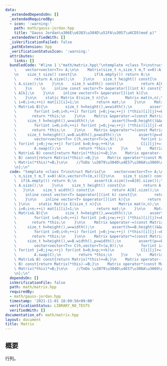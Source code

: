 ```yaml
---
data:
  _extendedDependsOn: []
  _extendedRequiredBy:
  - icon: ':warning:'
    path: math/gauss-jordan.hpp
    title: "Gauss Jordan\u306E\u6383\u304D\u51FA\u3057\u6CD5(mod p)"
  _extendedVerifiedWith: []
  _isVerificationFailed: false
  _pathExtension: hpp
  _verificationStatusIcon: ':warning:'
  attributes:
    links: []
  bundledCode: "#line 1 \"math/matrix.hpp\"\ntemplate <class T>\nstruct Matrix{\n\
    \    vector<vector<T>> A;\n\n    Matrix(size_t n,size_t m,T x=0):A(n,vector<T>(m,x)){}\n\
    \n    size_t size() const{\n        if(A.empty()) return 0;\n        assert(A.size()==A[0].size());\n\
    \        return A.size();\n    }\n\n    size_t height() const{\n        return\
    \ A.size();\n    }\n\n    size_t width() const{\n        return A[0].size();\n\
    \    }\n    \n    inline const vector<T> &operator[](int k) const{\n        return\
    \ A[k];\n    }\n\n    inline vector<T> &operator[](int k){\n        return A[k];\n\
    \    }\n\n    static Matrix E(size_t n){\n        Matrix mat(n,n);\n        for(int\
    \ i=0;i<n;++i) mat[i][i]=1;\n        return mat;\n    }\n\n    Matrix &operator+=(const\
    \ Matrix& B){\n        size_t h=height(),w=width();\n        assert(h==B.height()&&w==B.width());\n\
    \        for(int i=0;i<h;++i) for(int j=0;j<w;++j) (*this)[i][j]+=B[i][j];\n \
    \       return *this;\n    }\n\n    Matrix &operator-=(const Matrix& B){\n   \
    \     size_t h=height(),w=width();\n        assert(h==B.height()&&w==B.width());\n\
    \        for(int i=0;i<h;++i) for(int j=0;j<w;++j) (*this)[i][j]-=B[i][j];\n \
    \       return *this;\n    }\n\n    Matrix &operator*=(const Matrix& B){\n   \
    \     size_t h=height(),w=B.width(),p=width();\n        assert(p==B.height());\n\
    \        vector<vector<T>> C(h,vector<T>(w,0));\n        for(int i=0;i<h;++i)\
    \ for(int j=0;j<w;++j) for(int k=0;k<p;++k)\n            C[i][j]+=(*this)[i][k]*B[k][j];\n\
    \        A.swap(C);\n        return *this;\n    }\n    \n    Matrix operator+(const\
    \ Matrix& B) const{return Matrix(*this)+=B;}\n    Matrix operator-(const Matrix&\
    \ B) const{return Matrix(*this)-=B;}\n    Matrix operator*(const Matrix& B) const{return\
    \ Matrix(*this)*=B;}\n\n    //ToDo \u3079\u304D\u4E57\u306A\u3069\u3092\u66F8\u304F\
    \n};\n"
  code: "template <class T>\nstruct Matrix{\n    vector<vector<T>> A;\n\n    Matrix(size_t\
    \ n,size_t m,T x=0):A(n,vector<T>(m,x)){}\n\n    size_t size() const{\n      \
    \  if(A.empty()) return 0;\n        assert(A.size()==A[0].size());\n        return\
    \ A.size();\n    }\n\n    size_t height() const{\n        return A.size();\n \
    \   }\n\n    size_t width() const{\n        return A[0].size();\n    }\n    \n\
    \    inline const vector<T> &operator[](int k) const{\n        return A[k];\n\
    \    }\n\n    inline vector<T> &operator[](int k){\n        return A[k];\n   \
    \ }\n\n    static Matrix E(size_t n){\n        Matrix mat(n,n);\n        for(int\
    \ i=0;i<n;++i) mat[i][i]=1;\n        return mat;\n    }\n\n    Matrix &operator+=(const\
    \ Matrix& B){\n        size_t h=height(),w=width();\n        assert(h==B.height()&&w==B.width());\n\
    \        for(int i=0;i<h;++i) for(int j=0;j<w;++j) (*this)[i][j]+=B[i][j];\n \
    \       return *this;\n    }\n\n    Matrix &operator-=(const Matrix& B){\n   \
    \     size_t h=height(),w=width();\n        assert(h==B.height()&&w==B.width());\n\
    \        for(int i=0;i<h;++i) for(int j=0;j<w;++j) (*this)[i][j]-=B[i][j];\n \
    \       return *this;\n    }\n\n    Matrix &operator*=(const Matrix& B){\n   \
    \     size_t h=height(),w=B.width(),p=width();\n        assert(p==B.height());\n\
    \        vector<vector<T>> C(h,vector<T>(w,0));\n        for(int i=0;i<h;++i)\
    \ for(int j=0;j<w;++j) for(int k=0;k<p;++k)\n            C[i][j]+=(*this)[i][k]*B[k][j];\n\
    \        A.swap(C);\n        return *this;\n    }\n    \n    Matrix operator+(const\
    \ Matrix& B) const{return Matrix(*this)+=B;}\n    Matrix operator-(const Matrix&\
    \ B) const{return Matrix(*this)-=B;}\n    Matrix operator*(const Matrix& B) const{return\
    \ Matrix(*this)*=B;}\n\n    //ToDo \u3079\u304D\u4E57\u306A\u3069\u3092\u66F8\u304F\
    \n};\n"
  dependsOn: []
  isVerificationFile: false
  path: math/matrix.hpp
  requiredBy:
  - math/gauss-jordan.hpp
  timestamp: '2021-11-01 18:09:56+09:00'
  verificationStatus: LIBRARY_NO_TESTS
  verifiedWith: []
documentation_of: math/matrix.hpp
layout: document
title: Matrix
---
```


## 概要
行列。

